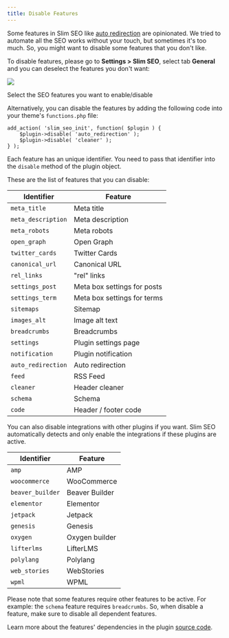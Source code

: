 ```yaml
---
title: Disable Features
---
```


Some features in Slim SEO like [auto redirection](https://wpslimseo.com/docs/auto-redirection/) are opinionated. We tried to automate all the SEO works without your touch, but sometimes it's too much. So, you might want to disable some features that you don't like.

To disable features, please go to **Settings > Slim SEO**, select tab **General** and you can deselect the features you don't want:

![](https://i.imgur.com/qWrjGJS.png)

Select the SEO features you want to enable/disable

Alternatively, you can disable the features by adding the following code into your theme's `functions.php` file:

```
add_action( 'slim_seo_init', function( $plugin ) {
    $plugin->disable( 'auto_redirection' );
    $plugin->disable( 'cleaner' );
} );
```

Each feature has an unique identifier. You need to pass that identifier into the `disable` method of the plugin object.

These are the list of features that you can disable:

| Identifier | Feature |
| --- | --- |
| `meta_title` | Meta title |
| `meta_description` | Meta description |
| `meta_robots` | Meta robots |
| `open_graph` | Open Graph |
| `twitter_cards` | Twitter Cards |
| `canonical_url` | Canonical URL |
| `rel_links` | "rel" links |
| `settings_post` | Meta box settings for posts |
| `settings_term` | Meta box settings for terms |
| `sitemaps` | Sitemap |
| `images_alt` | Image alt text |
| `breadcrumbs` | Breadcrumbs |
| `settings` | Plugin settings page |
| `notification` | Plugin notification |
| `auto_redirection` | Auto redirection |
| `feed` | RSS Feed |
| `cleaner` | Header cleaner |
| `schema` | Schema |
| `code` | Header / footer code |

You can also disable integrations with other plugins if you want. Slim SEO automatically detects and only enable the integrations if these plugins are active.

| Identifier | Feature |
| --- | --- |
| `amp` | AMP |
| `woocommerce` | WooCommerce |
| `beaver_builder` | Beaver Builder |
| `elementor` | Elementor |
| `jetpack` | Jetpack |
| `genesis` | Genesis |
| `oxygen` | Oxygen builder |
| `lifterlms` | LifterLMS |
| `polylang` | Polylang |
| `web_stories` | WebStories |
| `wpml` | WPML |

Please note that some features require other features to be active. For example: the `schema` feature requires `breadcrumbs`. So, when disable a feature, make sure to disable all dependent features.

Learn more about the features' dependencies in the plugin [source code](https://github.com/elightup/slim-seo/blob/master/src/Plugin.php).
